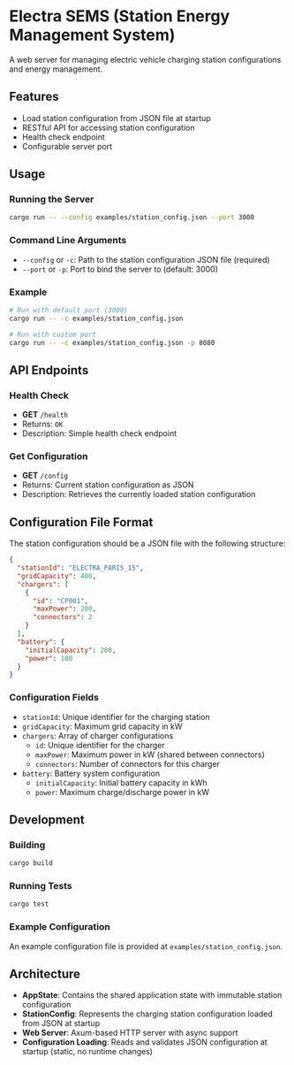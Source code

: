 # Electra SEMS (Station Energy Management System)

A web server for managing electric vehicle charging station configurations and energy management.

## Features

- Load station configuration from JSON file at startup
- RESTful API for accessing station configuration
- Health check endpoint
- Configurable server port

## Usage

### Running the Server

```bash
cargo run -- --config examples/station_config.json --port 3000
```

### Command Line Arguments

- `--config` or `-c`: Path to the station configuration JSON file (required)
- `--port` or `-p`: Port to bind the server to (default: 3000)

### Example

```bash
# Run with default port (3000)
cargo run -- -c examples/station_config.json

# Run with custom port
cargo run -- -c examples/station_config.json -p 8080
```

## API Endpoints

### Health Check
- **GET** `/health`
- Returns: `OK`
- Description: Simple health check endpoint

### Get Configuration
- **GET** `/config`
- Returns: Current station configuration as JSON
- Description: Retrieves the currently loaded station configuration

## Configuration File Format

The station configuration should be a JSON file with the following structure:

```json
{
  "stationId": "ELECTRA_PARIS_15",
  "gridCapacity": 400,
  "chargers": [
    {
      "id": "CP001",
      "maxPower": 200,
      "connectors": 2
    }
  ],
  "battery": {
    "initialCapacity": 200,
    "power": 100
  }
}
```

### Configuration Fields

- `stationId`: Unique identifier for the charging station
- `gridCapacity`: Maximum grid capacity in kW
- `chargers`: Array of charger configurations
  - `id`: Unique identifier for the charger
  - `maxPower`: Maximum power in kW (shared between connectors)
  - `connectors`: Number of connectors for this charger
- `battery`: Battery system configuration
  - `initialCapacity`: Initial battery capacity in kWh
  - `power`: Maximum charge/discharge power in kW

## Development

### Building

```bash
cargo build
```

### Running Tests

```bash
cargo test
```

### Example Configuration

An example configuration file is provided at `examples/station_config.json`.

## Architecture

- **AppState**: Contains the shared application state with immutable station configuration
- **StationConfig**: Represents the charging station configuration loaded from JSON at startup
- **Web Server**: Axum-based HTTP server with async support
- **Configuration Loading**: Reads and validates JSON configuration at startup (static, no runtime changes)